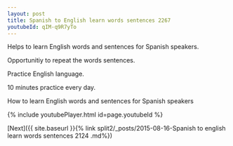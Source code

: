 ```yaml
---
layout: post
title: Spanish to English learn words sentences 2267 
youtubeId: qIM-q9R7yTo
---
```

 
 
Helps to learn English words and sentences for Spanish speakers.

Opportunitiy to repeat the words sentences. 

Practice English language. 
 
10 minutes practice every day. 
 
How to learn English words and sentences for Spanish speakers 
 
{% include youtubePlayer.html id=page.youtubeId %}
 
 
[Next]({{ site.baseurl }}{% link  split2/_posts/2015-08-16-Spanish to english learn words sentences 2124 .md%})
 
